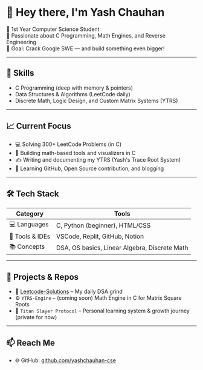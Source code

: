 # 👋 Hey there, I'm Yash Chauhan

🚀 1st Year Computer Science Student  
🧠 Passionate about C Programming, Math Engines, and Reverse Engineering  
🎯 Goal: Crack Google SWE — and build something even bigger!

---

## 🔧 Skills
- C Programming (deep with memory & pointers)
- Data Structures & Algorithms (LeetCode daily)
- Discrete Math, Logic Design, and Custom Matrix Systems (YTRS)

---

## 📈 Current Focus
- 💻 Solving 300+ LeetCode Problems (in C)
- 🔬 Building math-based tools and visualizers in C
- ✍️ Writing and documenting my YTRS (Yash's Trace Root System)
- 🤝 Learning GitHub, Open Source contribution, and blogging

---

## 🛠️ Tech Stack
| Category | Tools |
|----------|-------|
| 💻 Languages | C, Python (beginner), HTML/CSS |
| 🧰 Tools & IDEs | VSCode, Replit, GitHub, Notion |
| 📚 Concepts | DSA, OS basics, Linear Algebra, Discrete Math |

---

## 📁 Projects & Repos
- 📂 [Leetcode-Solutions](https://github.com/yashchauhan-cse/Leetcode-Solutions) – My daily DSA grind
- ⚙️ `YTRS-Engine` – (coming soon) Math Engine in C for Matrix Square Roots
- 📗 `Titan Slayer Protocol` – Personal learning system & growth journey (private for now)

---

## 📫 Reach Me
- 🌐 GitHub: [github.com/yashchauhan-cse](https://github.com/yashchauhan-cse)
